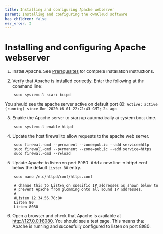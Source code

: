 ```yaml
---
title: Installing and configuring Apache webserver
parent: Installing and configuring the ownCloud software
has_children: false
nav_order: 2
---
```


# Installing and configuring Apache webserver

1. Install Apache. See [Prerequisites](../prereqs.md) for complete installation instructions.

2. Verify that Apache is installed correctly. Enter the following at the command line:
```shell
	sudo systemctl start httpd
```
You should see the apache server active on default port 80: 
`Active: active (running) since Mon 2020-06-01 22:22:43 GMT; 2s ago`

3. Enable the Apache server to start up automatically at system boot time.
```shell
	sudo systemctl enable httpd
```

4. Update the host firewall to allow requests to the apache web server.
```shell
	sudo firewall-cmd --permanent --zone=public --add-service=http
	sudo firewall-cmd --permanent --zone=public --add-service=https
	sudo firewall-cmd --reload
```

5. Update Apache to listen on port 8080. Add a new line to httpd.conf below the default `Listen 80` entry.
```shell
	sudo nano /etc/httpd/conf/httpd.conf 
```
```
	# Change this to Listen on specific IP addresses as shown below to 
	# prevent Apache from glomming onto all bound IP addresses.
	#
	#Listen 12.34.56.78:80
	Listen 80
	Listen 8080
```

6. Open a browser and check that Apache is available at http://127.0.0.1:8080. You should see a test page. This means that Apache is running and succesfully configured to listen on port 8080.